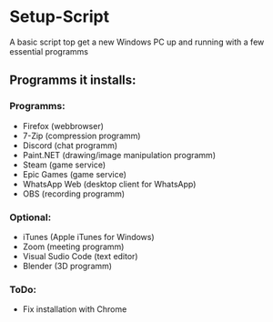 # Setup-Script
A basic script top get a new Windows PC up and running with a few essential programms

## Programms it installs:

### Programms:
- Firefox (webbrowser)
- 7-Zip (compression programm)
- Discord (chat programm)
- Paint.NET (drawing/image manipulation programm)
- Steam (game service)
- Epic Games (game service)
- WhatsApp Web (desktop client for WhatsApp)
- OBS (recording programm)

### Optional:
- iTunes (Apple iTunes for Windows)
- Zoom (meeting programm)
- Visual Sudio Code (text editor)
- Blender (3D programm)

### ToDo:
- Fix installation with Chrome
